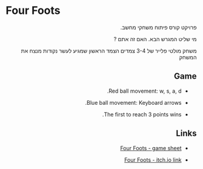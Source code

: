 # Four Foots 
<div lang="he" dir="rtl">
  פרויקט קורס פיתוח משחקי מחשב.
  
מי שליט המגרש הבא. האם זה אתם ?
  
  משחק מולטי פלייר של 3-4 צמדים
  הצמד הראשון שמגיע לעשר נקודות מנצח את המשחק
## Game
* Red ball movement: w, s, a, d.

* Blue ball movement: Keyboard arrows.

* The first to reach 3 points wins.
  
## Links
* [Four Foots - game sheet](https://github.com/ArielGameDev/Four-Foots/blob/main/Four%20Foots.pdf)

* [Four Foots - itch.io link](https://arielgamedev.itch.io/four-foots)


</div>
  
  

